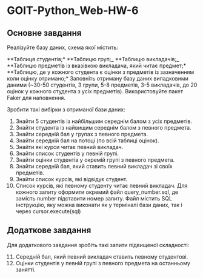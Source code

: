 # GOIT-Python_Web-HW-6

## Основне завдання

Реалізуйте базу даних, схема якої містить:

**Таблиця студентів;\*
**Таблицю груп;_
\*\*Таблицю викладачів;_
**Таблицю предметів із вказівкою викладача, який читає предмет;\*
**Таблицю, де у кожного студента є оцінки з предметів із зазначенням коли оцінку отримано;\*
Заповніть отриману базу даних випадковими даними (~30-50 студентів, 3 групи, 5-8 предметів, 3-5 викладачів, до 20 оцінок у кожного студента з усіх предметів). Використовуйте пакет Faker для наповнення.

Зробити такі вибірки з отриманої бази даних:

1. Знайти 5 студентів із найбільшим середнім балом з усіх предметів.
2. Знайти студента із найвищим середнім балом з певного предмета.
3. Знайти середній бал у групах з певного предмета.
4. Знайти середній бал на потоці (по всій таблиці оцінок).
5. Знайти які курси читає певний викладач.
6. Знайти список студентів у певній групі.
7. Знайти оцінки студентів у окремій групі з певного предмета.
8. Знайти середній бал, який ставить певний викладач зі своїх предметів.
9. Знайти список курсів, які відвідує студент.
10. Список курсів, які певному студенту читає певний викладач.
    Для кожного запиту оформити окремий файл query_number.sql, де замість number підставити номер запиту. Файл містить SQL інструкцію, яку можна виконати як у терміналі бази даних, так і через cursor.execute(sql)

## Додаткове завдання

Для додаткового завдання зробіть такі запити підвищеної складності:

11. Середній бал, який певний викладач ставить певному студентові.
12. Оцінки студентів у певній групі з певного предмета на останньому занятті.
